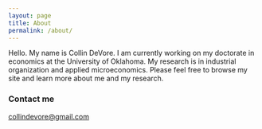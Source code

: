 ```yaml
---
layout: page
title: About
permalink: /about/
---
```


Hello. My name is Collin DeVore. I am currently working on my doctorate in economics at the University of Oklahoma. My research is in industrial organization and applied microeconomics. Please feel free to browse my site and learn more about me and my research.

### Contact me

[collindevore@gmail.com](mailto:collindevore@gmail.com)
